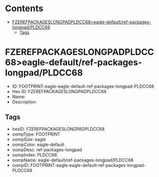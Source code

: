 



Contents
========

* [FZEREFPACKAGESLONGPADPLDCC68>eagle-default/ref-packages-longpad/PLDCC68](#fzerefpackageslongpadpldcc68eagle-defaultref-packages-longpadpldcc68)
	* [Tags](#tags)

# FZEREFPACKAGESLONGPADPLDCC68>eagle-default/ref-packages-longpad/PLDCC68

- ID: FOOTPRINT-eagle-eagle-default-ref-packages-longpad-PLDCC68
- Hex ID: FZEREFPACKAGESLONGPADPLDCC68
- Name: 
- Description: 

## Tags

- hexID: FZEREFPACKAGESLONGPADPLDCC68
- oompType: FOOTPRINT
- oompSize: eagle
- oompColor: eagle-default
- oompDesc: ref-packages-longpad
- oompIndex: PLDCC68
- oompName: eagle-default/ref-packages-longpad/PLDCC68
- oompID: FOOTPRINT-eagle-eagle-default-ref-packages-longpad-PLDCC68
